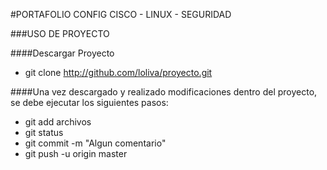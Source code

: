 #PORTAFOLIO CONFIG CISCO - LINUX - SEGURIDAD

###USO DE PROYECTO

####Descargar Proyecto

 - git clone http://github.com/loliva/proyecto.git

####Una vez descargado y realizado modificaciones dentro del proyecto, se debe ejecutar los siguientes pasos:

 - git add archivos
 - git status
 - git commit -m "Algun comentario"
 - git push -u origin master

